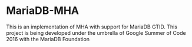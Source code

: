 # MariaDB-MHA
This is an implementation of MHA with support for MariaDB GTID. This project is being developed under the umbrella of Google Summer of Code 2016 with the MariaDB Foundation
